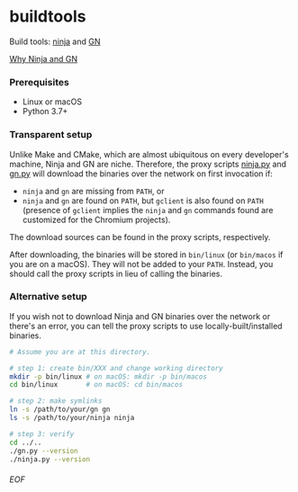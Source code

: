 # buildtools

Build tools: [ninja](https://ninja-build.org) and [GN](https://gn.googlesource.com/gn)

[Why Ninja and GN](https://gist.github.com/Leedehai/5a0fba275543891f192b92868ee603c0)

### Prerequisites

- Linux or macOS
- Python 3.7+

### Transparent setup

Unlike Make and CMake, which are almost ubiquitous on every developer's machine,
Ninja and GN are niche. Therefore, the proxy scripts [ninja.py](ninja.py) and
[gn.py](gn.py) will download the binaries over the network on first invocation
if:
- `ninja` and `gn` are missing from `PATH`, or
- `ninja` and `gn` are found on `PATH`, but `gclient` is also found on `PATH`
(presence of `gclient` implies the `ninja` and `gn` commands found are
customized for the Chromium projects).

The download sources can be found in the proxy scripts, respectively.

After downloading, the binaries will be stored in `bin/linux` (or `bin/macos` if
you are on a macOS). They will not be added to your `PATH`. Instead, you should
call the proxy scripts in lieu of calling the binaries.

### Alternative setup

If you wish not to download Ninja and GN binaries over the network or there's an
error, you can tell the proxy scripts to use locally-built/installed binaries.

```sh
# Assume you are at this directory.

# step 1: create bin/XXX and change working directory
mkdir -p bin/linux # on macOS: mkdir -p bin/macos
cd bin/linux       # on macOS: cd bin/macos

# step 2: make symlinks
ln -s /path/to/your/gn gn
ls -s /path/to/your/ninja ninja

# step 3: verify
cd ../..
./gn.py --version
./ninja.py --version
```

###### EOF
